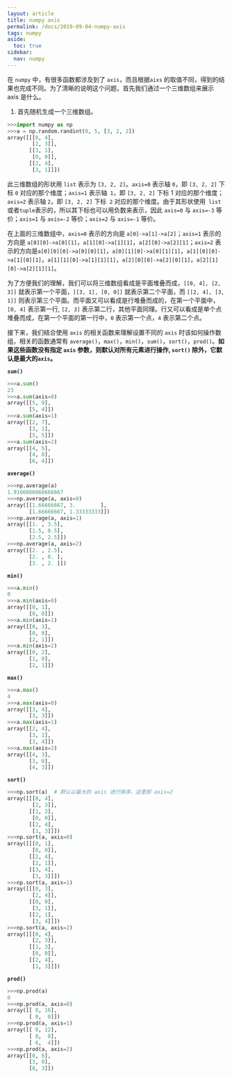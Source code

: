 ```yaml
---
layout: article
title: numpy axis
permalink: /docs/2019-09-04-numpy-axis 
tags: numpy
aside:
  toc: true
sidebar:
  nav: numpy
---
```


<!--more-->


在 `numpy` 中，有很多函数都涉及到了 `axis`，而且根据`aixs` 的取值不同，得到的结果也完成不同。为了清晰的说明这个问题，首先我们通过一个三维数组来展示 axis 是什么。

1. 首先随机生成一个三维数组。

```python
>>>import numpy as np
>>>a = np.random.randint(0, 5, [3, 2, 2])
array([[[0, 4],
        [2, 3]],
       [[3, 1],
        [0, 0]],
       [[2, 4],
        [3, 1]]])
```

此三维数组的形状用 `list` 表示为 `[3, 2, 2]`。`axis=0` 表示轴 `0`，即 `[3, 2, 2]` 下标 `0` 对应的那个维度；`axis=1` 表示轴` 1`，即 `[3, 2, 2]` 下标 1 对应的那个维度；`axis=2` 表示轴 `2`，即 `[3, 2, 2]` 下标` 2` 对应的那个维度。由于其形状使用` list` 或者` tuple `表示的，所以其下标也可以用负数来表示，因此 `axis=0` 与 `axis=-3` 等价；`axis=1` 与 `axis=-2` 等价；`axis=2` 与 `axis=-1` 等价。

在上面的三维数组中，`axis=0` 表示的方向是 `a[0]->a[1]->a[2]`；`axis=1` 表示的方向是 `a[0][0]->a[0][1]`，`a[1][0]->a[1][1]`，`a[2][0]->a[2][1]`；`axis=2` 表示的方向是`a[0][0][0]->a[0][0][1]`，`a[0][1][0]->a[0][1][1]`，`a[1][0][0]->a[1][0][1]`，`a[1][1][0]->a[1][1][1]`，`a[2][0][0]->a[2][0][1]`，`a[2][1][0]->a[2][1][1]`。

为了方便我们的理解，我们可以将三维数组看成是平面堆叠而成，`[[0, 4], [2, 3]]` 就表示第一个平面，`[[3, 1], [0, 0]]` 就表示第二个平面，而 `[[2, 4], [3, 1]]` 则表示第三个平面。而平面又可以看成是行堆叠而成的，在第一个平面中，`[0, 4]` 表示第一行, `[2, 3]` 表示第二行，其他平面同理。行又可以看成是单个点堆叠而成，在第一个平面的第一行中，`0` 表示第一个点，`4` 表示第二个点。

接下来，我们结合使用 `axis` 的相关函数来理解设置不同的 `axis` 时该如何操作数组，相关的函数通常有 `average()`，`max()`，`min()`，`sum()`，`sort()`，`prod()`。**如果这些函数没有指定 `axis` 参数，则默认对所有元素进行操作, `sort()` 除外，它默认是最大的`axis`。**

**`sum()`**

```python
>>>a.sum()
23
>>>a.sum(axis=0)
array([[5, 9],
       [5, 4]])
>>>a.sum(axis=1)
array([[2, 7],
       [3, 1],
       [5, 5]])
>>>a.sum(axis=2)
array([[4, 5],
       [4, 0],
       [6, 4]])
```

**`average()`**

```python
>>>np.average(a)
1.9166666666666667
>>>np.average(a, axis=0)
array([[1.66666667, 3.        ],
       [1.66666667, 1.33333333]])
>>>np.average(a, axis=1)
array([[1. , 3.5],
       [1.5, 0.5],
       [2.5, 2.5]])
>>>np.average(a, axis=2)
array([[2. , 2.5],
       [2. , 0. ],
       [3. , 2. ]])
```

**`min()`**

```python
>>>a.min()
0
>>>a.min(axis=0)
array([[0, 1],
       [0, 0]])
>>>a.min(axis=1)
array([[0, 3],
       [0, 0],
       [2, 1]])
>>>a.min(axis=2)
array([[0, 2],
       [1, 0],
       [2, 1]])
```

**`max()`**

```python
>>>a.max()
4
>>>a.max(axis=0)
array([[3, 4],
       [3, 3]])
>>>a.max(axis=1)
array([[2, 4],
       [3, 1],
       [3, 4]])
>>>a.max(axis=2)
array([[4, 3],
       [3, 0],
       [4, 3]])
```

**`sort()`**

```python
>>>np.sort(a)  # 默认以最大的 axis 进行排序，这里即 axis=2
array([[[0, 4],
        [2, 3]],
       [[1, 3],
        [0, 0]],
       [[2, 4],
        [1, 3]]])
>>>np.sort(a, axis=0)
array([[[0, 1],
        [0, 0]],
       [[2, 4],
        [2, 1]],
       [[3, 4],
        [3, 3]]])
>>>np.sort(a, axis=1)
array([[[0, 3],
        [2, 4]],
       [[0, 0],
        [3, 1]],
       [[2, 1],
        [3, 4]]])
>>>np.sort(a, axis=2)
array([[[0, 4],
        [2, 3]],
       [[1, 3],
        [0, 0]],
       [[2, 4],
        [1, 3]]])
```

**`prod()`**

```python
>>>np.prod(a)
0
>>>np.prod(a, axis=0)
array([[ 0, 16],
       [ 0,  0]])
>>>np.prod(a, axis=1)
array([[ 0, 12],
       [ 0,  0],
       [ 6,  4]])
>>>np.prod(a, axis=2)
array([[0, 6],
       [3, 0],
       [8, 3]])
```

